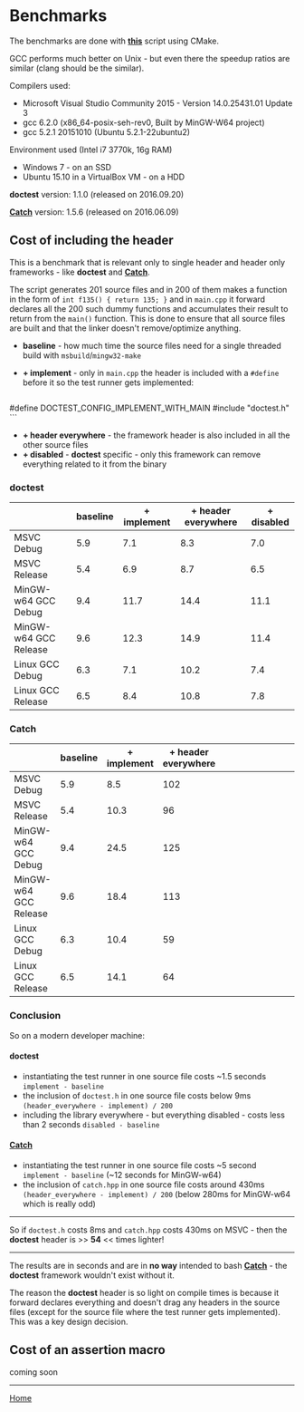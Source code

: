 # Benchmarks

The benchmarks are done with [**this**](../../scripts/bench/bench.py) script using CMake.

GCC performs much better on Unix - but even there the speedup ratios are similar (clang should be the similar).

Compilers used:
- Microsoft Visual Studio Community 2015 - Version 14.0.25431.01 Update 3
- gcc 6.2.0 (x86_64-posix-seh-rev0, Built by MinGW-W64 project)
- gcc 5.2.1 20151010 (Ubuntu 5.2.1-22ubuntu2)

Environment used (Intel i7 3770k, 16g RAM)
- Windows 7 - on an SSD
- Ubuntu 15.10 in a VirtualBox VM - on a HDD

**doctest** version: 1.1.0 (released on 2016.09.20)

[**Catch**](https://github.com/philsquared/Catch) version: 1.5.6 (released on 2016.06.09)

## Cost of including the header

This is a benchmark that is relevant only to single header and header only frameworks - like **doctest** and [**Catch**](https://github.com/philsquared/Catch).

The script generates 201 source files and in 200 of them makes a function in the form of ```int f135() { return 135; }``` and in ```main.cpp``` it forward declares all the 200 such dummy functions and accumulates their result to return from the ```main()``` function. This is done to ensure that all source files are built and that the linker doesn't remove/optimize anything.

- **baseline** - how much time the source files need for a single threaded build with ```msbuild```/```mingw32-make``` 
- **+ implement** - only in ```main.cpp``` the header is included with a ```#define``` before it so the test runner gets implemented:

    ```c++
#define DOCTEST_CONFIG_IMPLEMENT_WITH_MAIN
#include "doctest.h"
    ```
- **+ header everywhere** - the framework header is also included in all the other source files
- **+ disabled** - **doctest** specific - only this framework can remove everything related to it from the binary

### doctest

| &nbsp;                 | baseline | + implement | + header everywhere | + disabled |
|------------------------|----------|-------------|---------------------|------------|
| MSVC Debug             | 5.9      | 7.1         | 8.3                 | 7.0        |
| MSVC Release           | 5.4      | 6.9         | 8.7                 | 6.5        |
| MinGW-w64 GCC Debug    | 9.4      | 11.7        | 14.4                | 11.1       |
| MinGW-w64 GCC Release  | 9.6      | 12.3        | 14.9                | 11.4       |
| Linux GCC Debug        | 6.3      | 7.1         | 10.2                | 7.4        |
| Linux GCC Release      | 6.5      | 8.4         | 10.8                | 7.8        |

### Catch

| &nbsp;                 | baseline | + implement | + header everywhere | &nbsp;&nbsp;&nbsp;&nbsp;&nbsp;&nbsp;&nbsp;&nbsp;&nbsp;&nbsp;&nbsp;&nbsp;&nbsp;&nbsp;&nbsp;&nbsp;&nbsp;&nbsp;&nbsp;&nbsp;&nbsp;&nbsp;&nbsp;&nbsp;&nbsp;&nbsp;&nbsp; |
|------------------------|----------|-------------|---------------------|------------|
| MSVC Debug             | 5.9      | 8.5         | 102                 |            |
| MSVC Release           | 5.4      | 10.3        | 96                  |            |
| MinGW-w64 GCC Debug    | 9.4      | 24.5        | 125                 |            |
| MinGW-w64 GCC Release  | 9.6      | 18.4        | 113                 |            |
| Linux GCC Debug        | 6.3      | 10.4        | 59                  |            |
| Linux GCC Release      | 6.5      | 14.1        | 64                  |            |

### Conclusion

So on a modern developer machine:

#### doctest

- instantiating the test runner in one source file costs ~1.5 seconds ```implement - baseline```
- the inclusion of ```doctest.h``` in one source file costs below 9ms ```(header_everywhere - implement) / 200```
- including the library everywhere - but everything disabled - costs less than 2 seconds ```disabled - baseline```

#### [Catch](https://github.com/philsquared/Catch)

- instantiating the test runner in one source file costs ~5 second ```implement - baseline```
  (~12 seconds for MinGW-w64)
- the inclusion of ```catch.hpp```  in one source file costs around 430ms ```(header_everywhere - implement) / 200```
  (below 280ms for MinGW-w64 which is really odd)

----------

So if ```doctest.h``` costs 8ms and ```catch.hpp``` costs 430ms on MSVC - then the **doctest** header is >> **54** << times lighter! 

----------

The results are in seconds and are in **no way** intended to bash [**Catch**](https://github.com/philsquared/Catch) - the **doctest** framework wouldn't exist without it.

The reason the **doctest** header is so light on compile times is because it forward declares everything and doesn't drag any headers in the source files (except for the source file where the test runner gets implemented). This was a key design decision.

## Cost of an assertion macro

coming soon

---------------

[Home](readme.md#reference)
